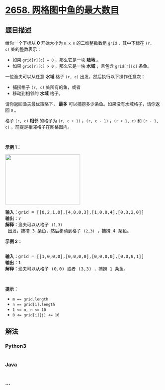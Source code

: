 # [2658. 网格图中鱼的最大数目](https://leetcode-cn.com/problems/maximum-number-of-fish-in-a-grid)



## 题目描述

<!-- 这里写题目描述 -->

<p>给你一个下标从 <strong>0</strong>&nbsp;开始大小为 <code>m x n</code>&nbsp;的二维整数数组&nbsp;<code>grid</code>&nbsp;，其中下标在&nbsp;<code>(r, c)</code>&nbsp;处的整数表示：</p>

<ul>
	<li>如果&nbsp;<code>grid[r][c] = 0</code>&nbsp;，那么它是一块 <strong>陆地</strong>&nbsp;。</li>
	<li>如果&nbsp;<code>grid[r][c] &gt; 0</code>&nbsp;，那么它是一块&nbsp;<strong>水域</strong>&nbsp;，且包含&nbsp;<code>grid[r][c]</code>&nbsp;条鱼。</li>
</ul>

<p>一位渔夫可以从任意 <strong>水域</strong>&nbsp;格子&nbsp;<code>(r, c)</code>&nbsp;出发，然后执行以下操作任意次：</p>

<ul>
	<li>捕捞格子&nbsp;<code>(r, c)</code>&nbsp;处所有的鱼，或者</li>
	<li>移动到相邻的 <strong>水域</strong>&nbsp;格子。</li>
</ul>

<p>请你返回渔夫最优策略下，&nbsp;<strong>最多</strong>&nbsp;可以捕捞多少条鱼。如果没有水域格子，请你返回 <code>0</code>&nbsp;。</p>

<p>格子&nbsp;<code>(r, c)</code>&nbsp;<strong>相邻</strong>&nbsp;的格子为&nbsp;<code>(r, c + 1)</code>&nbsp;，<code>(r, c - 1)</code>&nbsp;，<code>(r + 1, c)</code> 和&nbsp;<code>(r - 1, c)</code>&nbsp;，前提是相邻格子在网格图内。</p>

<p>&nbsp;</p>

<p><strong>示例 1：</strong></p>

<p><img alt="" src="https://assets.leetcode.com/uploads/2023/03/29/example.png" style="width: 241px; height: 161px;"></p>

<pre><b>输入：</b>grid = [[0,2,1,0],[4,0,0,3],[1,0,0,4],[0,3,2,0]]
<b>输出：</b>7
<b>解释：</b>渔夫可以从格子 <code>(1,3)</code> 出发，捕捞 3 条鱼，然后移动到格子 <code>(2,3)</code>&nbsp;，捕捞 4 条鱼。
</pre>

<p><strong>示例 2：</strong></p>

<p><img alt="" src="https://assets.leetcode.com/uploads/2023/03/29/example2.png"></p>

<pre><b>输入：</b>grid = [[1,0,0,0],[0,0,0,0],[0,0,0,0],[0,0,0,1]]
<b>输出：</b>1
<b>解释：</b>渔夫可以从格子 (0,0) 或者 (3,3) ，捕捞 1 条鱼。
</pre>

<p>&nbsp;</p>

<p><strong>提示：</strong></p>

<ul>
	<li><code>m == grid.length</code></li>
	<li><code>n == grid[i].length</code></li>
	<li><code>1 &lt;= m, n &lt;= 10</code></li>
	<li><code>0 &lt;= grid[i][j] &lt;= 10</code></li>
</ul>


## 解法

<!-- 这里可写通用的实现逻辑 -->

<!-- tabs:start -->

### **Python3**

<!-- 这里可写当前语言的特殊实现逻辑 -->

```python

```

### **Java**

<!-- 这里可写当前语言的特殊实现逻辑 -->

```java

```

### **...**

```

```

<!-- tabs:end -->
